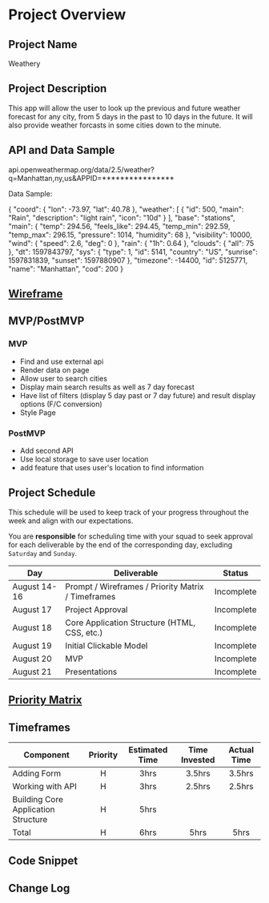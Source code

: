 # Project Overview

## Project Name

Weathery

## Project Description

This app will allow the user to look up the previous and future weather forecast for any city, from 5 days in the past to 10 days in the future. It will also provide weather forcasts in some cities down to the minute.

## API and Data Sample

api.openweathermap.org/data/2.5/weather?q=Manhattan,ny,us&APPID=****************

Data Sample:

{
    "coord": {
        "lon": -73.97,
        "lat": 40.78
    },
    "weather": [
        {
            "id": 500,
            "main": "Rain",
            "description": "light rain",
            "icon": "10d"
        }
    ],
    "base": "stations",
    "main": {
        "temp": 294.56,
        "feels_like": 294.45,
        "temp_min": 292.59,
        "temp_max": 296.15,
        "pressure": 1014,
        "humidity": 68
    },
    "visibility": 10000,
    "wind": {
        "speed": 2.6,
        "deg": 0
    },
    "rain": {
        "1h": 0.64
    },
    "clouds": {
        "all": 75
    },
    "dt": 1597843797,
    "sys": {
        "type": 1,
        "id": 5141,
        "country": "US",
        "sunrise": 1597831839,
        "sunset": 1597880907
    },
    "timezone": -14400,
    "id": 5125771,
    "name": "Manhattan",
    "cod": 200
}

## [Wireframe](../master/Weathery%20Wireframe.pdf)

## MVP/PostMVP  

### MVP 

- Find and use external api 
- Render data on page 
- Allow user to search cities
- Display main search results as well as 7 day forecast 
- Have list of filters (display 5 day past or 7 day future) and result display options (F/C conversion)
- Style Page

### PostMVP  

- Add second API
- Use local storage to save user location
- add feature that uses user's location to find information

## Project Schedule

This schedule will be used to keep track of your progress throughout the week and align with our expectations.  

You are **responsible** for scheduling time with your squad to seek approval for each deliverable by the end of the corresponding day, excluding `Saturday` and `Sunday`.

|  Day | Deliverable | Status
|---|---| ---|
|August 14-16| Prompt / Wireframes / Priority Matrix / Timeframes | Incomplete
|August 17| Project Approval | Incomplete
|August 18| Core Application Structure (HTML, CSS, etc.) | Incomplete
|August 19| Initial Clickable Model  | Incomplete
|August 20| MVP | Incomplete
|August 21| Presentations | Incomplete

## [Priority Matrix](../master/Priority%20Matrix.pdf)

## Timeframes

| Component | Priority | Estimated Time | Time Invested | Actual Time |
| --- | :---: |  :---: | :---: | :---: |
| Adding Form | H | 3hrs| 3.5hrs | 3.5hrs |
| Working with API | H | 3hrs| 2.5hrs | 2.5hrs |
| Building Core Application Structure | H | 5hrs | | |
| Total | H | 6hrs| 5hrs | 5hrs |

## Code Snippet



## Change Log
  
